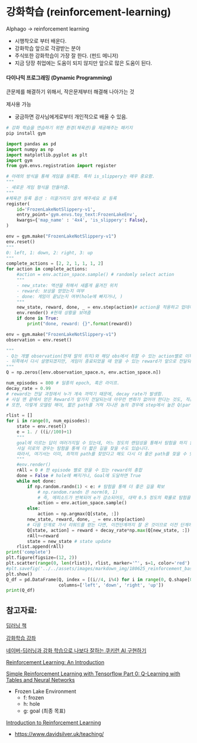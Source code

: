 # 강화학습 (reinforcement-learning)

Alphago -> reinforcement learning 

- 시행착오로 부터 배운다.
- 강화학습 앞으로 각광받는 분야
- 주식또한 강화학습이 가장 잘 한다. (펀드 메니저)
- 지금 당장 취업에는 도움이 되지 않지만 앞으로 많은 도움이 된다.



#### 다이나믹 프로그래밍 (Dynamic Programming)

큰문제를 해결하기 위해서, 작은문제부터 해결해 나아가는 것

제사용 가능

- 궁금하면 강사님에게로부터 개인적으로 배울 수 있음.



```python
# 강화 학습을 연습하기 위한 환경(체육관)을 제공해주는 패키지
pip install gym
```

```python
import pandas as pd
import numpy as np 
import matplotlib.pyplot as plt
import gym
from gym.envs.registration import register

# 아래의 방식을 통해 게임을 등록함. 특히 is_slippery는 매우 중요함. 
"""
- 새로운 게임 형식을 만들어줌.
"""
#체육관 등록 옵션 : 미끌거리지 않게 해주세요 로 등록
register(
    id='FrozenLakeNotSlippery-v1',
    entry_point='gym.envs.toy_text:FrozenLakeEnv',
    kwargs={'map_name' : '4x4', 'is_slippery': False},
) 
```

```python
env = gym.make("FrozenLakeNotSlippery-v1")
env.reset()
"""
0: left, 1: down, 2: right, 3: up 
"""
complete_actions = [2, 2, 1, 1, 1, 2]
for action in complete_actions:
    #action = env.action_space.sample() # randomly select action 
    """
    - new_state: 액션을 취해서 새롭게 옮겨진 위치 
    - reward: 보상을 얻었는지 여부
    - done: 게임이 끝났는지 여부(hole에 빠지거나, )
    """
    new_state, reward, done, _ = env.step(action)# action을 적용하고 업데이트
    env.render() #현재 상황을 보여줌
    if done is True:
        print("done, reward: {}".format(reward))
```

```python
env = gym.make("FrozenLakeNotSlippery-v1")
observation = env.reset()

"""
- Q는 개별 observation(현재 말의 위치)와 해당 obs에서 취할 수 있는 action별로 이득이 표현된 테이블입니다. 
- 뒤쪽에서 다시 설명되겠지만, 게임이 종료되었을 때 얻을 수 있는 reward가 앞으로 전달되어, 각 값을 업데이트해줍니다. 
"""
Q = np.zeros([env.observation_space.n, env.action_space.n])

num_episodes = 800 # 일종의 epoch, 혹은 라이프.
decay_rate = 0.99 
# reward는 전달 과정에서 누가 계속 까먹기 때문에, decay rate가 발생함. 
# 사실 맨 끝에서 얻은 Reward가 앞가지 전달되는데 아무런 변화가 없어야 한다는 것도, 직관적으로 이상하지 않나요? 
# 또한, 이렇게 모델링 해야, 짧은 path를 거쳐 지나온 놈의 경우에 step에서 높은 Q(partial reward)를 가짐 

rlist = []
for i in range(0, num_episodes):
    state = env.reset()
    e = 1. / ((i//100)+1)
    """
    goal에 이르는 답이 여러가지일 수 있는데, 어느 정도의 랜덤성을 통해서 탐험을 하지 않을 경우, 초기의 답만을 가지게 됨. 
    사실 미로의 경우는 탐험을 통해 더 짧은 길을 찾을 수도 있습니다. 
    따라서, 여기서는 이미, 최적의 path를 찾았다고 해도 다시 더 좋은 path를 찾을 수 있도록 exploration을 보장합니다. 
    """
    #env.render()
    rAll = 0 # 한 episode 별로 얻을 수 있는 reward의 총합
    done = False # hole에 빠지거나, Goal에 도달하면 True
    while not done:
        if np.random.randn(1) < e: # 탐험을 통해 더 좋은 길을 확보
            # np.random.randn 은 norm(0, 1)
            # 즉, 에피소드가 반복되어 e가 감소되어도, 대략 0.5 정도의 확률로 탐험을 하는 것이 가능해야 함. 
            action = env.action_space.sample()
        else:
            action = np.argmax(Q[state, :])
        new_state, reward, done, _ = env.step(action)
        # 다음 단계로 가서 리워드를 얻는 다면, 이전단계까지 잘 온 것이므로 이전 단계에도 리워드를 준다. 
        Q[state, action] = reward + decay_rate*np.max(Q[new_state, :])
        rAll+=reward
        state = new_state # state update
    rlist.append(rAll)
print('complete')
plt.figure(figsize=(12, 2))
plt.scatter(range(0, len(rlist)), rlist, marker='^', s=1, color='red')
#plt.savefig('../../assets/images/markdown_img/180625_reinforcement_base.svg')
plt.show()
Q_df = pd.DataFrame(Q, index = [(i//4, i%4) for i in range(0, Q.shape[0])], 
                    columns=['left', 'down', 'right', 'up'])
print(Q_df)
```



## 참고자료:

[딥러닝 책](https://www.deeplearningbook.org/)

[강화학습 강좌](https://www.youtube.com/playlist?list=PLkFD6_40KJIxJMR-j5A1mkxK26gh_qg37)

[네이버-딥러닝과 강화 학습으로 나보다 잘하는 쿠키런 AI 구현하기](https://www.slideshare.net/deview/ai-67608549)

[Reinforcement Learning: An Introduction](http://incompleteideas.net/book/bookdraft2018mar21.pdf)

[Simple Reinforcement Learning with Tensorflow Part 0: Q-Learning with Tables and Neural Networks](https://medium.com/emergent-future/simple-reinforcement-learning-with-tensorflow-part-0-q-learning-with-tables-and-neural-networks-d195264329d0)

- Frozen Lake Environment
  - f: frozen
  - h: hole
  - g: goal (최종 목표)

[Introduction to Reinforcement Learning](https://www.davidsilver.uk/wp-content/uploads/2020/03/intro_RL.pdf)

- https://www.davidsilver.uk/teaching/


